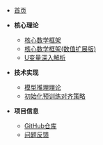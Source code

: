 * [首页](README.md)
* **核心理论**
  * [核心数学框架](core_mathematical_framework.md)
  * [核心数学框架(数值扩展版)](core_mathematical_framework_num_extended.md)
  * [U变量深入解析](U_deep_dive.md)

* **技术实现**
  * [模型推理理论](model_inference_position_and_scale.md)
  * [初始化预训练对齐策略](init_pretraining_alignment.md)

* **项目信息**
  * [GitHub仓库](https://github.com/1587causalai/CausalQwen)
  * [问题反馈](https://github.com/1587causalai/CausalQwen/issues)

